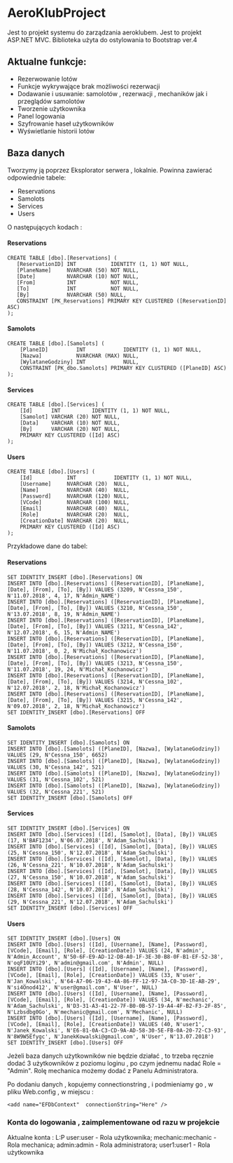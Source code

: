 # AeroKlubProject

Jest to projekt systemu do zarządzania aeroklubem. 
Jest to projekt ASP.NET MVC.
Biblioteka użyta do ostylowania to Bootstrap ver.4

## Aktualne funkcje:

 - Rezerwowanie lotów
 - Funkcje wykrywające brak możliwości rezerwacji
 - Dodawanie i usuwanie:  samolotów , rezerwacji , mechaników jak i przeglądów samolotów
 - Tworzenie użytkownika 
 - Panel logowania 
 - Szyfrowanie haseł użytkowników
 - Wyświetlanie historii lotów
 

## Baza danych
Tworzymy ją poprzez Eksplorator serwera , lokalnie. Powinna zawierać odpowiednie tabele:

- Reservations
- Samolots
- Services
- Users

O następujących kodach :

#### Reservations


 ```
 CREATE TABLE [dbo].[Reservations] (
    [ReservationID] INT           IDENTITY (1, 1) NOT NULL,
    [PlaneName]     NVARCHAR (50) NOT NULL,
    [Date]          NVARCHAR (10) NOT NULL,
    [From]          INT           NOT NULL,
    [To]            INT           NOT NULL,
    [By]            NVARCHAR (50) NULL,
    CONSTRAINT [PK_Reservations] PRIMARY KEY CLUSTERED ([ReservationID] ASC)
); 
```

#### Samolots


```
CREATE TABLE [dbo].[Samolots] (
    [PlaneID]         INT            IDENTITY (1, 1) NOT NULL,
    [Nazwa]           NVARCHAR (MAX) NULL,
    [WylataneGodziny] INT            NULL,
    CONSTRAINT [PK_dbo.Samolots] PRIMARY KEY CLUSTERED ([PlaneID] ASC)
);
```

#### Services


```
CREATE TABLE [dbo].[Services] (
    [Id]      INT          IDENTITY (1, 1) NOT NULL,
    [Samolot] VARCHAR (20) NOT NULL,
    [Data]    VARCHAR (10) NOT NULL,
    [By]      VARCHAR (20) NOT NULL,
    PRIMARY KEY CLUSTERED ([Id] ASC)
);
```

#### Users


```
CREATE TABLE [dbo].[Users] (
    [Id]           INT            IDENTITY (1, 1) NOT NULL,
    [Username]     NVARCHAR (20)  NULL,
    [Name]         NVARCHAR (40)  NULL,
    [Password]     NVARCHAR (120) NULL,
    [VCode]        NVARCHAR (100) NULL,
    [Email]        NVARCHAR (40)  NULL,
    [Role]         NVARCHAR (20)  NULL,
    [CreationDate] NVARCHAR (20)  NULL,
    PRIMARY KEY CLUSTERED ([Id] ASC)
);
```


Przykładowe dane do tabel:

#### Reservations


```
SET IDENTITY_INSERT [dbo].[Reservations] ON
INSERT INTO [dbo].[Reservations] ([ReservationID], [PlaneName], [Date], [From], [To], [By]) VALUES (3209, N'Cessna_150', N'11.07.2018', 4, 17, N'Admin_NAME')
INSERT INTO [dbo].[Reservations] ([ReservationID], [PlaneName], [Date], [From], [To], [By]) VALUES (3210, N'Cessna_150', N'13.07.2018', 8, 19, N'Admin_NAME')
INSERT INTO [dbo].[Reservations] ([ReservationID], [PlaneName], [Date], [From], [To], [By]) VALUES (3211, N'Cessna_142', N'12.07.2018', 6, 15, N'Admin_NAME')
INSERT INTO [dbo].[Reservations] ([ReservationID], [PlaneName], [Date], [From], [To], [By]) VALUES (3212, N'Cessna_150', N'11.07.2018', 0, 2, N'Michał_Kochanowicz')
INSERT INTO [dbo].[Reservations] ([ReservationID], [PlaneName], [Date], [From], [To], [By]) VALUES (3213, N'Cessna_150', N'11.07.2018', 19, 24, N'Michał_Kochanowicz')
INSERT INTO [dbo].[Reservations] ([ReservationID], [PlaneName], [Date], [From], [To], [By]) VALUES (3214, N'Cessna_102', N'12.07.2018', 2, 18, N'Michał_Kochanowicz')
INSERT INTO [dbo].[Reservations] ([ReservationID], [PlaneName], [Date], [From], [To], [By]) VALUES (3215, N'Cessna_142', N'09.07.2018', 2, 18, N'Michał_Kochanowicz')
SET IDENTITY_INSERT [dbo].[Reservations] OFF
```
#### Samolots


```
SET IDENTITY_INSERT [dbo].[Samolots] ON
INSERT INTO [dbo].[Samolots] ([PlaneID], [Nazwa], [WylataneGodziny]) VALUES (29, N'Cessna_150', 6652)
INSERT INTO [dbo].[Samolots] ([PlaneID], [Nazwa], [WylataneGodziny]) VALUES (30, N'Cessna_142', 521)
INSERT INTO [dbo].[Samolots] ([PlaneID], [Nazwa], [WylataneGodziny]) VALUES (31, N'Cessna_102', 521)
INSERT INTO [dbo].[Samolots] ([PlaneID], [Nazwa], [WylataneGodziny]) VALUES (32, N'Cessna_221', 521)
SET IDENTITY_INSERT [dbo].[Samolots] OFF
```
#### Services


```
SET IDENTITY_INSERT [dbo].[Services] ON
INSERT INTO [dbo].[Services] ([Id], [Samolot], [Data], [By]) VALUES (17, N'BAF1234', N'06.07.2018', N'Adam_Sachulski')
INSERT INTO [dbo].[Services] ([Id], [Samolot], [Data], [By]) VALUES (25, N'Cessna_150', N'12.07.2018', N'Adam_Sachulski')
INSERT INTO [dbo].[Services] ([Id], [Samolot], [Data], [By]) VALUES (26, N'Cessna_221', N'10.07.2018', N'Adam_Sachulski')
INSERT INTO [dbo].[Services] ([Id], [Samolot], [Data], [By]) VALUES (27, N'Cessna_150', N'10.07.2018', N'Adam_Sachulski')
INSERT INTO [dbo].[Services] ([Id], [Samolot], [Data], [By]) VALUES (28, N'Cessna_142', N'10.07.2018', N'Adam_Sachulski')
INSERT INTO [dbo].[Services] ([Id], [Samolot], [Data], [By]) VALUES (29, N'Cessna_221', N'12.07.2018', N'Adam_Sachulski')
SET IDENTITY_INSERT [dbo].[Services] OFF
```
#### Users


```
SET IDENTITY_INSERT [dbo].[Users] ON
INSERT INTO [dbo].[Users] ([Id], [Username], [Name], [Password], [VCode], [Email], [Role], [CreationDate]) VALUES (24, N'admin', N'Admin_Account', N'50-6F-E9-AD-12-DB-A0-1F-3E-30-B8-0F-B1-EF-52-38', N'oqF10UYi29', N'admin@gmail.com', N'Admin', NULL)
INSERT INTO [dbo].[Users] ([Id], [Username], [Name], [Password], [VCode], [Email], [Role], [CreationDate]) VALUES (33, N'user', N'Jan_Kowalski', N'64-A7-06-19-43-4A-86-FF-12-97-3A-C0-3D-1E-AB-29', N'si4Onod412', N'user@gmail.com', N'User', NULL)
INSERT INTO [dbo].[Users] ([Id], [Username], [Name], [Password], [VCode], [Email], [Role], [CreationDate]) VALUES (34, N'mechanic', N'Adam_Sachulski', N'D3-31-A3-41-22-7F-B0-0B-57-19-A4-4F-B2-F3-2F-85', N'Lzbsdbg0Go', N'mechanic@gmail.com', N'Mechanic', NULL)
INSERT INTO [dbo].[Users] ([Id], [Username], [Name], [Password], [VCode], [Email], [Role], [CreationDate]) VALUES (40, N'user1', N'Janek_Kowalski', N'E6-81-0A-C3-CD-9A-AD-58-30-5E-FB-0A-20-72-C3-93', N'8W9W5Efygc', N'JanekKowalski@gmail.com', N'User', N'13.07.2018')
SET IDENTITY_INSERT [dbo].[Users] OFF
```

Jeżeli baza danych użytkowników nie będzie działać , to trzeba ręcznie dodać 3 użytkowników z poziomu loginu , po czym jednemu nadać Role = "Admin". Rolę mechanica możemy dodać  z Panelu Administratora.

Po dodaniu danych , kopujemy connectionstring , i podmieniamy go , w pliku Web.config , w miejscu :

   ``` <add name="EFDbContext"  connectionString="Here" /> ```

### Konta do logowania , zaimplementowane od razu w projekcie

Aktualne konta :
L:P
user:user - Rola użytkownika;
mechanic:mechanic - Rola mechanica;
admin:admin - Rola administratora;
user1:user1 - Rola użytkownika
